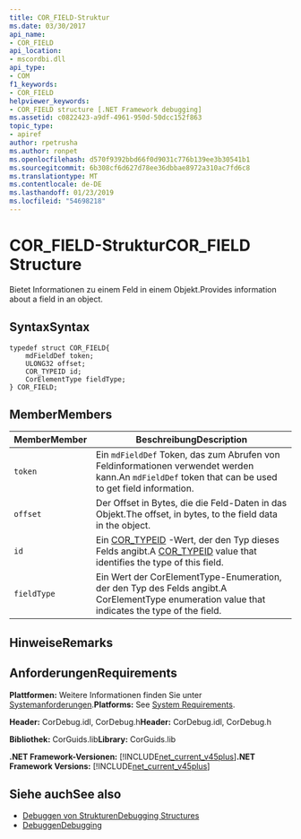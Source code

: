 ```yaml
---
title: COR_FIELD-Struktur
ms.date: 03/30/2017
api_name:
- COR_FIELD
api_location:
- mscordbi.dll
api_type:
- COM
f1_keywords:
- COR_FIELD
helpviewer_keywords:
- COR_FIELD structure [.NET Framework debugging]
ms.assetid: c0822423-a9df-4961-950d-50dcc152f863
topic_type:
- apiref
author: rpetrusha
ms.author: ronpet
ms.openlocfilehash: d570f9392bbd66f0d9031c776b139ee3b30541b1
ms.sourcegitcommit: 6b308cf6d627d78ee36dbbae8972a310ac7fd6c8
ms.translationtype: MT
ms.contentlocale: de-DE
ms.lasthandoff: 01/23/2019
ms.locfileid: "54698218"
---
```

# <a name="corfield-structure"></a><span data-ttu-id="d36d1-102">COR_FIELD-Struktur</span><span class="sxs-lookup"><span data-stu-id="d36d1-102">COR_FIELD Structure</span></span>
<span data-ttu-id="d36d1-103">Bietet Informationen zu einem Feld in einem Objekt.</span><span class="sxs-lookup"><span data-stu-id="d36d1-103">Provides information about a field in an object.</span></span>  
  
## <a name="syntax"></a><span data-ttu-id="d36d1-104">Syntax</span><span class="sxs-lookup"><span data-stu-id="d36d1-104">Syntax</span></span>  
  
```  
typedef struct COR_FIELD{  
    mdFieldDef token;  
    ULONG32 offset;  
    COR_TYPEID id;  
    CorElementType fieldType;  
} COR_FIELD;  
```  
  
## <a name="members"></a><span data-ttu-id="d36d1-105">Member</span><span class="sxs-lookup"><span data-stu-id="d36d1-105">Members</span></span>  
  
|<span data-ttu-id="d36d1-106">Member</span><span class="sxs-lookup"><span data-stu-id="d36d1-106">Member</span></span>|<span data-ttu-id="d36d1-107">Beschreibung</span><span class="sxs-lookup"><span data-stu-id="d36d1-107">Description</span></span>|  
|------------|-----------------|  
|`token`|<span data-ttu-id="d36d1-108">Ein `mdFieldDef` Token, das zum Abrufen von Feldinformationen verwendet werden kann.</span><span class="sxs-lookup"><span data-stu-id="d36d1-108">An `mdFieldDef` token that can be used to get field information.</span></span>|  
|`offset`|<span data-ttu-id="d36d1-109">Der Offset in Bytes, die die Feld-Daten in das Objekt.</span><span class="sxs-lookup"><span data-stu-id="d36d1-109">The offset, in bytes, to the field data in the object.</span></span>|  
|`id`|<span data-ttu-id="d36d1-110">Ein [COR_TYPEID](../../../../docs/framework/unmanaged-api/debugging/cor-typeid-structure.md) -Wert, der den Typ dieses Felds angibt.</span><span class="sxs-lookup"><span data-stu-id="d36d1-110">A [COR_TYPEID](../../../../docs/framework/unmanaged-api/debugging/cor-typeid-structure.md) value that identifies the type of this field.</span></span>|  
|`fieldType`|<span data-ttu-id="d36d1-111">Ein Wert der CorElementType-Enumeration, der den Typ des Felds angibt.</span><span class="sxs-lookup"><span data-stu-id="d36d1-111">A CorElementType enumeration value that indicates the type of the field.</span></span>|  
  
## <a name="remarks"></a><span data-ttu-id="d36d1-112">Hinweise</span><span class="sxs-lookup"><span data-stu-id="d36d1-112">Remarks</span></span>  
  
## <a name="requirements"></a><span data-ttu-id="d36d1-113">Anforderungen</span><span class="sxs-lookup"><span data-stu-id="d36d1-113">Requirements</span></span>  
 <span data-ttu-id="d36d1-114">**Plattformen:** Weitere Informationen finden Sie unter [Systemanforderungen](../../../../docs/framework/get-started/system-requirements.md).</span><span class="sxs-lookup"><span data-stu-id="d36d1-114">**Platforms:** See [System Requirements](../../../../docs/framework/get-started/system-requirements.md).</span></span>  
  
 <span data-ttu-id="d36d1-115">**Header:** CorDebug.idl, CorDebug.h</span><span class="sxs-lookup"><span data-stu-id="d36d1-115">**Header:** CorDebug.idl, CorDebug.h</span></span>  
  
 <span data-ttu-id="d36d1-116">**Bibliothek:** CorGuids.lib</span><span class="sxs-lookup"><span data-stu-id="d36d1-116">**Library:** CorGuids.lib</span></span>  
  
 <span data-ttu-id="d36d1-117">**.NET Framework-Versionen:** [!INCLUDE[net_current_v45plus](../../../../includes/net-current-v45plus-md.md)]</span><span class="sxs-lookup"><span data-stu-id="d36d1-117">**.NET Framework Versions:** [!INCLUDE[net_current_v45plus](../../../../includes/net-current-v45plus-md.md)]</span></span>  
  
## <a name="see-also"></a><span data-ttu-id="d36d1-118">Siehe auch</span><span class="sxs-lookup"><span data-stu-id="d36d1-118">See also</span></span>
- [<span data-ttu-id="d36d1-119">Debuggen von Strukturen</span><span class="sxs-lookup"><span data-stu-id="d36d1-119">Debugging Structures</span></span>](../../../../docs/framework/unmanaged-api/debugging/debugging-structures.md)
- [<span data-ttu-id="d36d1-120">Debuggen</span><span class="sxs-lookup"><span data-stu-id="d36d1-120">Debugging</span></span>](../../../../docs/framework/unmanaged-api/debugging/index.md)
